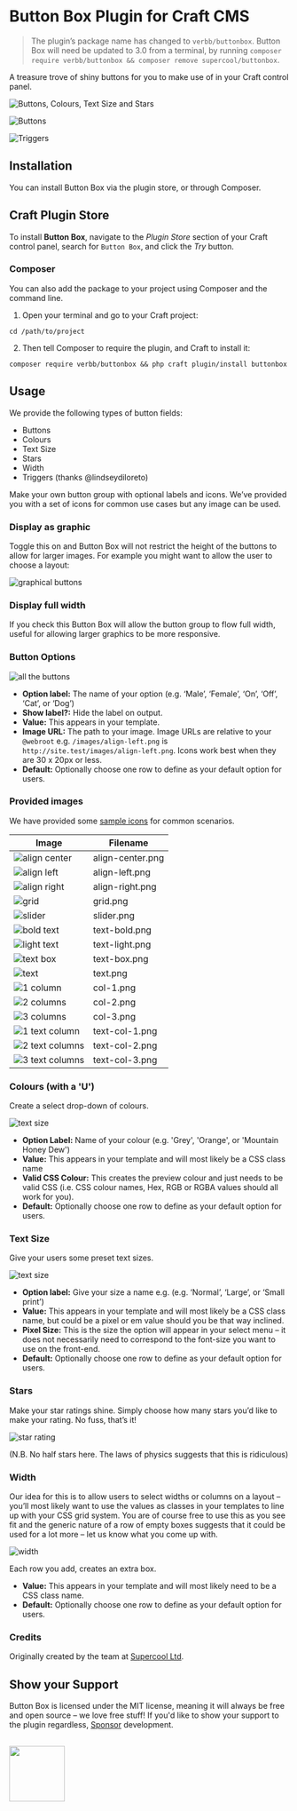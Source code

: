 # Button Box Plugin for Craft CMS

> The plugin’s package name has changed to `verbb/buttonbox`. Button Box will need be updated to 3.0 from a terminal, by running `composer require verbb/buttonbox && composer remove supercool/buttonbox`.

A treasure trove of shiny buttons for you to make use of in your Craft control panel.

![Buttons, Colours, Text Size and Stars](https://raw.githubusercontent.com/verbb/buttonbox/craft-3/screenshots/width-star-colours-text-size.jpg)

![Buttons](https://raw.githubusercontent.com/verbb/buttonbox/craft-3/screenshots/buttons.jpg)

![Triggers](https://raw.githubusercontent.com/verbb/buttonbox/craft-3/screenshots/buttonbox-triggers.png)

## Installation
You can install Button Box via the plugin store, or through Composer.

## Craft Plugin Store
To install **Button Box**, navigate to the _Plugin Store_ section of your Craft control panel, search for `Button Box`, and click the _Try_ button.

### Composer
You can also add the package to your project using Composer and the command line.

1. Open your terminal and go to your Craft project:
```shell
cd /path/to/project
```

2. Then tell Composer to require the plugin, and Craft to install it:
```shell
composer require verbb/buttonbox && php craft plugin/install buttonbox
```

## Usage 
We provide the following types of button fields:
- Buttons
- Colours
- Text Size
- Stars
- Width
- Triggers (thanks @lindseydiloreto)

Make your own button group with optional labels and icons. We’ve provided you with a set of icons for common use cases but any image can be used.

### Display as graphic
Toggle this on and Button Box will not restrict the height of the buttons to allow for larger images. For example you might want to allow the user to choose a layout:

<img alt="graphical buttons" src="https://raw.githubusercontent.com/verbb/buttonbox/craft-3/screenshots/graphic-buttons.jpg">

### Display full width 
If you check this Button Box will allow the button group to flow full width, useful for allowing larger graphics to be more responsive.

### Button Options 
<img alt="all the buttons" src="https://raw.githubusercontent.com/verbb/buttonbox/craft-3/screenshots/buttons-with-settings.jpg">

- **Option label:** The name of your option (e.g. ‘Male’, ‘Female’, ‘On’, ‘Off’, ‘Cat’, or ‘Dog’)
- **Show label?:** Hide the label on output.
- **Value:** This appears in your template.
- **Image URL:** The path to your image. Image URLs are relative to your `@webroot` e.g. `/images/align-left.png` is `http://site.test/images/align-left.png`. Icons work best when they are 30 x 20px or less.
- **Default:** Optionally choose one row to define as your default option for users.

### Provided images
We have provided some [sample icons](https://github.com/verbb/buttonbox/tree/craft-3/resources/images) for common scenarios.

Image | Filename
--- | ---
<img alt="align center" src="https://raw.githubusercontent.com/verbb/buttonbox/craft-3/resources/images/align-center.png"> | align-center.png
<img alt="align left" src="https://raw.githubusercontent.com/verbb/buttonbox/craft-3/resources/images/align-left.png"> | align-left.png
<img alt="align right" src="https://raw.githubusercontent.com/verbb/buttonbox/craft-3/resources/images/align-right.png"> | align-right.png
<img alt="grid" src="https://raw.githubusercontent.com/verbb/buttonbox/craft-3/resources/images/grid.png"> | grid.png
<img alt="slider" src="https://raw.githubusercontent.com/verbb/buttonbox/craft-3/resources/images/slider.png"> | slider.png
<img alt="bold text" src="https://raw.githubusercontent.com/verbb/buttonbox/craft-3/resources/images/text-bold.png"> | text-bold.png
<img alt="light text" src="https://raw.githubusercontent.com/verbb/buttonbox/craft-3/resources/images/text-light.png"> | text-light.png
<img alt="text box" src="https://raw.githubusercontent.com/verbb/buttonbox/craft-3/resources/images/text-box.png"> | text-box.png
<img alt="text" src="https://raw.githubusercontent.com/verbb/buttonbox/craft-3/resources/images/text.png"> | text.png
<img alt="1 column" src="https://raw.githubusercontent.com/verbb/buttonbox/craft-3/resources/images/col-1.png"> | col-1.png
<img alt="2 columns" src="https://raw.githubusercontent.com/verbb/buttonbox/craft-3/resources/images/col-2.png"> | col-2.png
<img alt="3 columns" src="https://raw.githubusercontent.com/verbb/buttonbox/craft-3/resources/images/col-3.png"> | col-3.png
<img alt="1 text column" src="https://raw.githubusercontent.com/verbb/buttonbox/craft-3/resources/images/text-col-1.png"> | text-col-1.png
<img alt="2 text columns" src="https://raw.githubusercontent.com/verbb/buttonbox/craft-3/resources/images/text-col-2.png"> | text-col-2.png
<img alt="3 text columns" src="https://raw.githubusercontent.com/verbb/buttonbox/craft-3/resources/images/text-col-3.png"> | text-col-3.png

### Colours (with a 'U')
Create a select drop-down of colours.

<img alt="text size" src="https://raw.githubusercontent.com/verbb/buttonbox/craft-3/screenshots/colours.jpg">

- **Option Label:** Name of your colour (e.g. 'Grey', 'Orange', or 'Mountain Honey Dew')
- **Value:** This appears in your template and will most likely be a CSS class name
- **Valid CSS Colour:** This creates the preview colour and just needs to be valid CSS (i.e. CSS colour names, Hex, RGB or RGBA values should all work for you).
- **Default:** Optionally choose one row to define as your default option for users.

### Text Size
Give your users some preset text sizes.

<img alt="text size" src="https://raw.githubusercontent.com/verbb/buttonbox/craft-3/screenshots/text-size.jpg">

- **Option label:** Give your size a name e.g. (e.g. ‘Normal’, ‘Large’, or ‘Small print’)
- **Value:** This appears in your template and will most likely be a CSS class name, but could be a pixel or em value should you be that way inclined.
- **Pixel Size:** This is the size the option will appear in your select menu – it does not necessarily need to correspond to the font-size you want to use on the front-end.
- **Default:** Optionally choose one row to define as your default option for users.

### Stars
Make your star ratings shine. Simply choose how many stars you’d like to make your rating. No fuss, that’s it!

<img alt="star rating" src="https://raw.githubusercontent.com/verbb/buttonbox/craft-3/screenshots/star-rating.jpg">

(N.B. No half stars here. The laws of physics suggests that this is ridiculous)

### Width
Our idea for this is to allow users to select widths or columns on a layout – you’ll most likely want to use the values as classes in your templates to line up with your CSS grid system. You are of course free to use this as you see fit and the generic nature of a row of empty boxes suggests that it could be used for a lot more – let us know what you come up with.

<img alt="width" src="https://raw.githubusercontent.com/verbb/buttonbox/craft-3/screenshots/width.jpg">

Each row you add, creates an extra box.

- **Value:** This appears in your template and will most likely need to be a CSS class name.
- **Default:** Optionally choose one row to define as your default option for users.

### Credits
Originally created by the team at [Supercool Ltd](http://www.supercooldesign.co.uk/).

## Show your Support
Button Box is licensed under the MIT license, meaning it will always be free and open source – we love free stuff! If you'd like to show your support to the plugin regardless, [Sponsor](https://github.com/sponsors/verbb) development.

<h2></h2>

<a href="https://verbb.io" target="_blank">
    <img width="100" src="https://verbb.io/assets/img/verbb-pill.svg">
</a>
